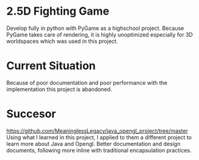 # 2.5D Fighting Game
Develop fully in python with PyGame as a highschool project. Because PyGame takes care of rendering, it is highly unoptimized especially for 3D worldspaces which was used in this project.

# Current Situation
Because of poor documentation and poor performance with the implementation this project is abandoned.

# Succesor
https://github.com/MeaninglessLegacy/java_opengl_project/tree/master
Using what I learned in this project, I applied to them a different project to learn more about Java and Opengl. Better documentation and design documents, following more inline with traditional encapsulation practices.
